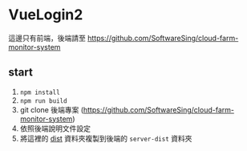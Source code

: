 # VueLogin2

這邊只有前端，後端請至 https://github.com/SoftwareSing/cloud-farm-monitor-system

## start

1. `npm install`
2. `npm run build`
3. git clone 後端專案 (https://github.com/SoftwareSing/cloud-farm-monitor-system)
4. 依照後端說明文件設定
5. 將這裡的 [dist](/dist) 資料夾複製到後端的 `server-dist` 資料夾
